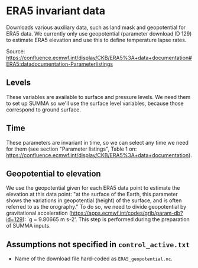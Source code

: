 # ERA5 invariant data
Downloads various auxiliary data, such as land mask and geopotential for ERA5 data. We currently only use geopotential (parameter download ID 129) to estimate ERA5 elevation and use this to define temperature lapse rates.

Source: https://confluence.ecmwf.int/display/CKB/ERA5%3A+data+documentation#ERA5:datadocumentation-Parameterlistings

## Levels
These variables are available to surface and pressure levels. We need them to set up SUMMA so we'll use the surface level variables, because those correspond to ground surface.

## Time
These parameters are invariant in time, so we can select any time we need for them (see section "Parameter listings", Table 1 on: https://confluence.ecmwf.int/display/CKB/ERA5%3A+data+documentation).

## Geopotential to elevation
We use the geopotential given for each ERA5 data point to estimate the elevation at this data point: "at the surface of the Earth, this parameter shows the variations in geopotential (height) of the surface, and is often referred to as the orography." To do so, we need to divide geopotential by gravitational acceleration (https://apps.ecmwf.int/codes/grib/param-db?id=129): `g = 9.80665 m s-2'. This step is performed during the preparation of SUMMA inputs.

## Assumptions not specified in `control_active.txt`
- Name of the download file hard-coded as `ERA5_geopotential.nc`.

